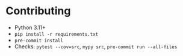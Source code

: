 
# Contributing
- Python 3.11+
- `pip install -r requirements.txt`
- `pre-commit install`
- Checks: `pytest --cov=src`, `mypy src`, `pre-commit run --all-files`
